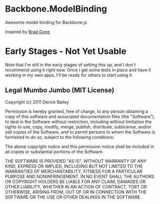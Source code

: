 # Backbone.ModelBinding

Awesome model binding for Backbone.js

Inspired by [Brad Gone](http://xtargets.com/2011/06/11/binding-model-attributes-to-form-elements-with-backbone-js/)

# Early Stages - Not Yet Usable

Note that I'm still in the early stages of setting this up, and I don't recommend using it
right now. Once I get some tests in place and have it working in my own apps, I'll be ready
for others to start using it.

## Legal Mumbo Jumbo (MIT License)

Copyright (c) 2011 Derick Bailey

Permission is hereby granted, free of charge, to any person obtaining a copy
of this software and associated documentation files (the "Software"), to deal
in the Software without restriction, including without limitation the rights
to use, copy, modify, merge, publish, distribute, sublicense, and/or sell
copies of the Software, and to permit persons to whom the Software is
furnished to do so, subject to the following conditions:

The above copyright notice and this permission notice shall be included in
all copies or substantial portions of the Software.

THE SOFTWARE IS PROVIDED "AS IS", WITHOUT WARRANTY OF ANY KIND, EXPRESS OR
IMPLIED, INCLUDING BUT NOT LIMITED TO THE WARRANTIES OF MERCHANTABILITY,
FITNESS FOR A PARTICULAR PURPOSE AND NONINFRINGEMENT. IN NO EVENT SHALL THE
AUTHORS OR COPYRIGHT HOLDERS BE LIABLE FOR ANY CLAIM, DAMAGES OR OTHER
LIABILITY, WHETHER IN AN ACTION OF CONTRACT, TORT OR OTHERWISE, ARISING FROM,
OUT OF OR IN CONNECTION WITH THE SOFTWARE OR THE USE OR OTHER DEALINGS IN
THE SOFTWARE.
